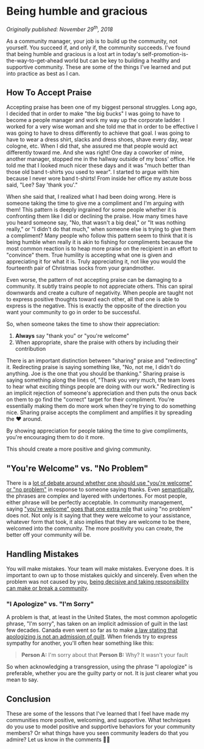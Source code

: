 # Being humble and gracious

_Originally published: November 29<sup>th</sup>, 2018_

As a community manager, your job is to build up the community, not yourself. You succeed if, and only if, the community succeeds. I've found that being humble and gracious is a lost art in today's self-promotion-is-the-way-to-get-ahead world but can be key to building a healthy and supportive community. These are some of the things I've learned and put into practice as best as I can.

## How To Accept Praise

Accepting praise has been one of my biggest personal struggles. Long ago, I decided that in order to make "the big bucks" I was going to have to become a people manager and work my way up the corporate ladder. I worked for a very wise woman and she told me that in order to be effective I was going to have to dress differently to achieve that goal. I was going to have to wear a dress shirt, slacks and dress shoes, shave every day, wear cologne, etc. When I did that, she assured me that people would act differently toward me. And she was right! One day a coworker of mine, another manager, stopped me in the hallway outside of my boss' office. He told me that I looked much nicer these days and it was "much better than those old band t-shirts you used to wear". I started to argue with him because I never wore band t-shirts! From inside her office my astute boss said, "Lee? Say 'thank you'."

When she said that, I realized what I had been doing wrong. Here is someone taking the time to give me a compliment and I'm arguing with them! This pattern is deeply ingrained for some people whether it is confronting them like I did or declining the praise. How many times have you heard someone say, "No, that wasn't a big deal," or "It was nothing really," or "I didn't do that much," when someone else is trying to give them a compliment? Many people who follow this pattern seem to think that it is being humble when really it is akin to fishing for compliments because the most common reaction is to heap more praise on the recipient in an effort to "convince" them. True humility is accepting what one is given and appreciating it for what it is. Truly appreciating it, not like you would the fourteenth pair of Christmas socks from your grandmother.

Even worse, the pattern of not accepting praise can be damaging to a community. It subtly trains people to not appreciate others. This can spiral downwards and create a culture of negativity. When people are taught not to express positive thoughts toward each other, all that one is able to express is the negative. This is exactly the opposite of the direction you want your community to go in order to be successful.

So, when someone takes the time to show their appreciation:

1. **Always** say "thank you" or "you're welcome"
2. When appropriate, share the praise with others by including their contribution

There is an important distinction between "sharing" praise and "redirecting" it. Redirecting praise is saying something like, "No, not me, I didn't do anything. Joe is the one that you should be thanking." Sharing praise is saying something along the lines of, "Thank you very much, the team loves to hear what exciting things people are doing with our work." Redirecting is an implicit rejection of someone's appreciation and then puts the onus back on them to go find the "correct" target for their compliment. You're essentially making them do more work when they're trying to do something nice. Sharing praise accepts the compliment and amplifies it by spreading the ❤&nbsp;around.

By showing appreciation for people taking the time to give compliments, you're encouraging them to do it more.

This should create a more positive and giving community.

## "You're Welcome" vs. "No Problem"

There is a [lot of debate around whether one should use "you're welcome" or "no problem"](http://allthingslinguistic.com/post/124189121619/no-problem-vs-youre-welcome) in response to someone saying thanks. Even [semantically](http://english.stackexchange.com/a/146679), the phrases are complex and layered with undertones. For most people, either phrase will be perfectly acceptable. In community management, saying ["you're welcome" goes that one extra mile](http://www.npr.org/sections/13.7/2015/02/01/383060338/a-case-against-the-phrase-no-problem) that using "no problem" does not. Not only is it saying that they were welcome to your assistance, whatever form that took, it also implies that they are welcome to be there, welcomed into the community. The more positivity you can create, the better off your community will be.

## Handling Mistakes

You will make mistakes. Your team will make mistakes. Everyone does. It is important to own up to those mistakes quickly and sincerely. Even when the problem was not caused by you, [being decisive and taking responsibility can make or break a community](http://time.com/3423136/tylenol-deaths-1982/).

### "I Apologize" vs. "I'm Sorry"

A problem is that, at least in the United States, the most common apologetic phrase, "I'm sorry", has taken on an implicit admission of guilt in the last few decades. Canada even went so far as to make [a law stating that apologizing is not an admission of guilt](https://www.theloop.ca/canadians-love-to-say-sorry-so-much-we-had-to-make-this-law/). When friends try to express sympathy for another, you'll often hear something like this:

> **Person A:** I'm sorry about that
> **Person B:** Why? It wasn't your fault

So when acknowledging a transgression, using the phrase "I apologize" is preferable, whether you are the guilty party or not. It is just clearer what you mean to say.

## Conclusion

These are some of the lessons that I've learned that I feel have made my communities more positive, welcoming, and supportive. What techniques do you use to model positive and supportive behaviors for your community members? Or what things have you seen community leaders do that you admire? Let us know in the comments 🙇‍♂️
